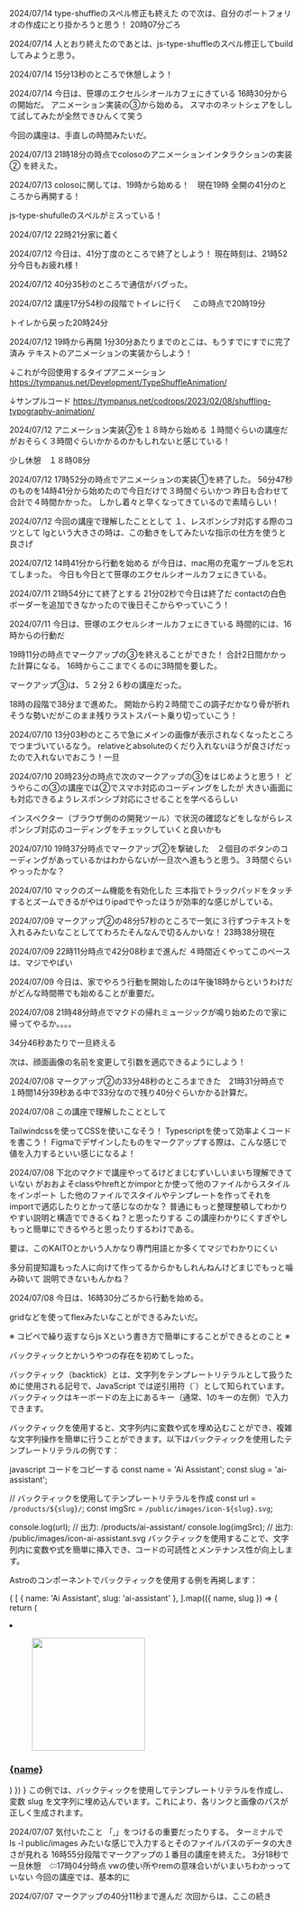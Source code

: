 2024/07/14
type-shuffleのスペル修正も終えた
ので次は、自分のポートフォリオの作成にとり掛かろうと思う！
20時07分ごろ

2024/07/14
人とおり終えたのであとは、js-type-shuffleのスペル修正してbuildしてみようと思う。

2024/07/14
15分13秒のところで休憩しよう！

2024/07/14
今日は、笹塚のエクセルシオールカフェにきている
16時30分からの開始だ。
アニメーション実装の③から始める。
スマホのネットシェアをしして試してみたが全然できひんくて笑う

今回の講座は、手直しの時間みたいだ。

2024/07/13
21時18分の時点でcolosoのアニメーションインタラクションの実装②
を終えた。

2024/07/13
colosoに関しては、19時から始める！　現在19時
全開の41分のところから再開する！

js-type-shufulleのスペルがミスっている！

2024/07/12
22時21分家に着く

2024/07/12
今日は、41分丁度のところで終了としよう！
現在時刻は、21時52分今日もお疲れ様！

2024/07/12
40分35秒のところで通信がバグった。

2024/07/12
講座17分54秒の段階でトイレに行く　
この時点で20時19分

トイレから戻った20時24分

2024/07/12
19時から再開
1分30分あたりまでのとこは、もうすでにすでに完了済み
テキストのアニメーションの実装からしよう！

↓これが今回使用するタイプアニメーション
https://tympanus.net/Development/TypeShuffleAnimation/

↓サンプルコード
https://tympanus.net/codrops/2023/02/08/shuffling-typography-animation/

2024/07/12
アニメーション実装②を１８時から始める
１時間ぐらいの講座だがおそらく３時間ぐらいかかるのかもしれないと感じている！

少し休憩　１８時08分

2024/07/12
17時52分の時点でアニメーションの実装①を終了した。
56分47秒のものを14時41分から始めたので今日だけで３時間ぐらいかつ
昨日も合わせて合計で４時間かかった。
しかし着々と早くなってきているので素晴らしい！

2024/07/12
今回の講座で理解したこととして
１、レスポンシブ対応する際のコツとして
lgという大きさの時は、この動きをしてみたいな指示の仕方を使うと良さげ

2024/07/12
14時41分から行動を始める
が今日は、mac用の充電ケーブルを忘れてしまった。
今日も今日とて笹塚のエクセルシオールカフェにきている。

2024/07/11
21時54分にて終了とする
21分02秒で今日は終了だ
contactの白色ボーダーを追加できなかったので後日そこからやっていこう！

2024/07/11
今日は、笹塚のエクセルシオールカフェにきている
時間的には、16時からの行動だ

19時11分の時点でマークアップの③を終えることができた！
合計2日間かかった計算になる。
16時からここまでくるのに3時間を要した。

マークアップ③は、５２分２６秒の講座だった。

18時の段階で38分まで進めた。
開始から約２時間でこの調子だかなり骨が折れそうな勢いだがこのまま残りラストスパート乗り切っていこう！

2024/07/10
13分03秒のところで急にメインの画像が表示されなくなったところ
でつまづいているなう。
relativeとabsoluteのくだり入れないほうが良さげだったので入れないでおこう！一旦

2024/07/10
20時23分の時点で次のマークアップの③をはじめようと思う！
どうやらこの③の講座では②でスマホ対応のコーディングをしたが
大きい画面にも対応できるようレスポンシブ対応にさせることを学べるらしい

インスペクター（ブラウザ側のの開発ツール）で状況の確認などをしながらレスポンシブ対応のコーディングをチェックしていくと良いかも

2024/07/10
19時37分時点でマークアップ②を撃破した　２個目のボタンのコーディングがあっているかはわからないが一旦次へ進もうと思う。３時間ぐらいやっったかな？

2024/07/10
マックのズーム機能を有効化した
三本指でトラックパッドをタッチするとズームできるがやはりipadでやったほうが効率的な感じがしている。

2024/07/09
マークアップ②の48分57秒のところで一気に３行ずつテキストを入れるみたいなことしててわろたそんなんで切るんかいな！
23時38分現在

2024/07/09
22時11分時点で42分08秒まで進んだ
４時間近くやってこのペースは、マジでやばい

2024/07/09
今日は、家でやろう行動を開始したのは午後18時からというわけだがどんな時間帯でも始めることが重要だ。

2024/07/08
21時48分時点でマクドの帰れミュージックが鳴り始めたので家に帰ってやるか。。。。

34分46秒あたりで一旦終える

次は、顔面画像の名前を変更して引数を適応できるようにしよう！

2024/07/08
マークアップ②の33分48秒のところまできた　21時31分時点で
１時間14分39秒ある中で33分なので残り40分ぐらいかかる計算だ。

2024/07/08
この講座で理解したこととして

Tailwindcssを使ってCSSを使いこなそう！
Typescriptを使って効率よくコードを書こう！
Figmaでデザインしたものをマークアップする際は、こんな感じで値を入力するといい感じになるよ！

2024/07/08
下北のマクドで講座やってるけどまじむずいしいまいち理解できていない
がおおよそclassやhreftとかimporとか使って他のファイルからスタイルをインポート
した他のファイルでスタイルやテンプレートを作ってそれをimportで適応したりとかって感じなのかな？
普通にもっと整理整頓してわかりやすい説明と構造でできるくね？と思ったりする
この講座わかりにくすぎやしもっと簡単にできるやろと思ったりするわけである。

要は、このKAITOとかいう人かなり専門用語とか多くてマジでわかりにくい

多分前提知識もった人に向けて作ってるからかもしれんねんけどまじでもっと噛み砕いて
説明できないもんかね？

2024/07/08
今日は、16時30分ごろから行動を始める。

gridなどを使ってflexみたいなことができるみたいだ。

※
コピペで繰り返すならjs Xという書き方で簡単にすることができるとのこと
※

バックティックとかいうやつの存在を初めてしった。

バックティック（backtick）とは、文字列をテンプレートリテラルとして扱うために使用される記号で、JavaScript では逆引用符（`）として知られています。バックティックはキーボードの左上にあるキー（通常、1のキーの左側）で入力できます。

バックティックを使用すると、文字列内に変数や式を埋め込むことができ、複雑な文字列操作を簡単に行うことができます。以下はバックティックを使用したテンプレートリテラルの例です：

javascript
コードをコピーする
const name = 'Ai Assistant';
const slug = 'ai-assistant';

// バックティックを使用してテンプレートリテラルを作成
const url = `/products/${slug}/`;
const imgSrc = `/public/images/icon-${slug}.svg`;

console.log(url); // 出力: /products/ai-assistant/
console.log(imgSrc); // 出力: /public/images/icon-ai-assistant.svg
バックティックを使用することで、文字列内に変数や式を簡単に挿入でき、コードの可読性とメンテナンス性が向上します。

Astroのコンポーネントでバックティックを使用する例を再掲します：

{
[
{
name: 'Ai Assistant',
slug: 'ai-assistant'
},
].map(({ name, slug }) => {
return (

<li>
<a href={`/products/${slug}/`}>
<figure class="grid place-items-center border border-neutral-500">
<img src={`/public/images/icon-${slug}.svg`}
alt=""
width="200"
height="200"
decoding="async">
</figure>
<h3 class="mt-gutter-y-0.5 text-lg font-medium">{name}</h3>
</a>
</li>
)
})
}
この例では、バックティックを使用してテンプレートリテラルを作成し、変数 slug を文字列に埋め込んでいます。これにより、各リンクと画像のパスが正しく生成されます。

2024/07/07
気付いたこと
「,」をつけるの重要だったりする。
ターミナルで　ls -l public/images
みたいな感じで入力するとそのファイルパスのデータの大きさが見れる
16時55分段階でマークアップの１番目の講座を終えた。
3分18秒で一旦休憩　⇦17時04分時点
vwの使い所やremの意味合いがいまいちわかっっていない
今回の講座では、基本的に

2024/07/07
マークアップの40分11秒まで進んだ
次回からは、ここの続き
